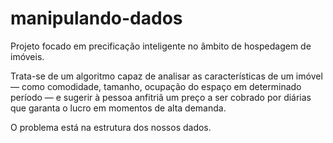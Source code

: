 # manipulando-dados
Projeto focado em precificação inteligente no âmbito de hospedagem de imóveis.

Trata-se de um algoritmo capaz de analisar as características de um imóvel — como comodidade, tamanho, ocupação do espaço em determinado período — e sugerir à pessoa anfitriã um preço a ser cobrado por diárias que garanta o lucro em momentos de alta demanda.

O problema está na estrutura dos nossos dados.
